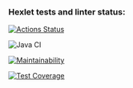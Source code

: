 ### Hexlet tests and linter status:
[![Actions Status](https://github.com/DenisJD/java-project-71/workflows/hexlet-check/badge.svg)](https://github.com/DenisJD/java-project-71/actions)

![Java CI](https://github.com/DenisJD/java-project-71/actions/workflows/github-actions.yml/badge.svg)

[![Maintainability](https://api.codeclimate.com/v1/badges/cd12f9b41862ea52e414/maintainability)](https://codeclimate.com/github/DenisJD/java-project-71/maintainability)

[![Test Coverage](https://api.codeclimate.com/v1/badges/cd12f9b41862ea52e414/test_coverage)](https://codeclimate.com/github/DenisJD/java-project-71/test_coverage)
